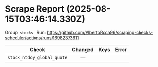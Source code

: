 # Scrape Report (2025-08-15T03:46:14.330Z)

Group: `stocks`  |  Run: https://github.com/AlbertoRoca96/scraping-checks-scheduler/actions/runs/16982373611

| Check | Changed | Keys | Error |
|---|:---:|:--|:--|
| `stock_ntdoy_global_quote` | — |  |  |
